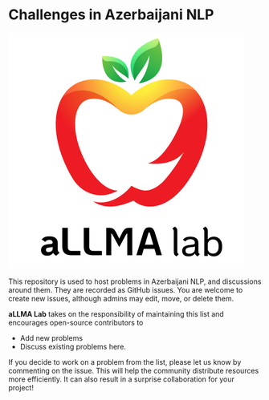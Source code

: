 # Challenges in Azerbaijani NLP

![](assets/colored.png "Title")

This repository is used to host problems in Azerbaijani NLP, and discussions around them. They are recorded as GitHub issues. You are welcome to create new issues, although admins may edit, move, or delete them.

**aLLMA Lab** takes on the responsibility of maintaining this list and encourages open-source contributors to 
* Add new problems
* Discuss existing problems here.

If you decide to work on a problem from the list, please let us know by commenting on the issue. This will help the community distribute resources more efficiently. It can also result in a surprise collaboration for your project!